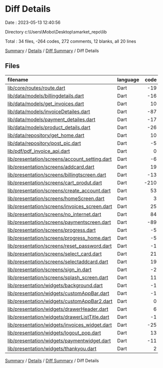 # Diff Details

Date : 2023-05-13 12:40:56

Directory c:\\Users\\Mobo\\Desktop\\smarket_repo\\lib

Total : 34 files,  -264 codes, 272 comments, 12 blanks, all 20 lines

[Summary](results.md) / [Details](details.md) / [Diff Summary](diff.md) / Diff Details

## Files
| filename | language | code | comment | blank | total |
| :--- | :--- | ---: | ---: | ---: | ---: |
| [lib/core/routes/route.dart](/lib/core/routes/route.dart) | Dart | -19 | 0 | 0 | -19 |
| [lib/data/models/billingdetails.dart](/lib/data/models/billingdetails.dart) | Dart | -16 | 0 | 0 | -16 |
| [lib/data/models/get_invoices.dart](/lib/data/models/get_invoices.dart) | Dart | 10 | 0 | 2 | 12 |
| [lib/data/models/invoiceDetailes.dart](/lib/data/models/invoiceDetailes.dart) | Dart | -87 | -1 | -2 | -90 |
| [lib/data/models/payment_detailes.dart](/lib/data/models/payment_detailes.dart) | Dart | -17 | 0 | -1 | -18 |
| [lib/data/models/product_details.dart](/lib/data/models/product_details.dart) | Dart | -26 | 0 | -1 | -27 |
| [lib/data/repository/get_home.dart](/lib/data/repository/get_home.dart) | Dart | 10 | 0 | 0 | 10 |
| [lib/data/repository/post_pic.dart](/lib/data/repository/post_pic.dart) | Dart | -5 | 5 | 0 | 0 |
| [lib/pdf/pdf_invoice_api.dart](/lib/pdf/pdf_invoice_api.dart) | Dart | 0 | -1 | 1 | 0 |
| [lib/presentation/screens/account_setting.dart](/lib/presentation/screens/account_setting.dart) | Dart | -6 | 0 | -2 | -8 |
| [lib/presentation/screens/addcard.dart](/lib/presentation/screens/addcard.dart) | Dart | 19 | 2 | 4 | 25 |
| [lib/presentation/screens/billingtscreen.dart](/lib/presentation/screens/billingtscreen.dart) | Dart | -13 | 0 | -2 | -15 |
| [lib/presentation/screens/cart_produt.dart](/lib/presentation/screens/cart_produt.dart) | Dart | -210 | 219 | 1 | 10 |
| [lib/presentation/screens/create_account.dart](/lib/presentation/screens/create_account.dart) | Dart | 53 | 2 | 2 | 57 |
| [lib/presentation/screens/homeScreen.dart](/lib/presentation/screens/homeScreen.dart) | Dart | 3 | -1 | -1 | 1 |
| [lib/presentation/screens/invoices_screen.dart](/lib/presentation/screens/invoices_screen.dart) | Dart | 25 | 2 | 3 | 30 |
| [lib/presentation/screens/no_internet.dart](/lib/presentation/screens/no_internet.dart) | Dart | 84 | 0 | 4 | 88 |
| [lib/presentation/screens/paymentscreen.dart](/lib/presentation/screens/paymentscreen.dart) | Dart | -89 | 0 | -4 | -93 |
| [lib/presentation/screens/progress.dart](/lib/presentation/screens/progress.dart) | Dart | -5 | 1 | 0 | -4 |
| [lib/presentation/screens/progress_home.dart](/lib/presentation/screens/progress_home.dart) | Dart | -5 | 1 | 0 | -4 |
| [lib/presentation/screens/reset_password.dart](/lib/presentation/screens/reset_password.dart) | Dart | -1 | 0 | 0 | -1 |
| [lib/presentation/screens/select_card.dart](/lib/presentation/screens/select_card.dart) | Dart | 21 | 0 | 0 | 21 |
| [lib/presentation/screens/selectaddcard.dart](/lib/presentation/screens/selectaddcard.dart) | Dart | 19 | 2 | 4 | 25 |
| [lib/presentation/screens/sign_in.dart](/lib/presentation/screens/sign_in.dart) | Dart | -2 | 0 | 0 | -2 |
| [lib/presentation/screens/splash_screen.dart](/lib/presentation/screens/splash_screen.dart) | Dart | 11 | 0 | 1 | 12 |
| [lib/presentation/widgets/background.dart](/lib/presentation/widgets/background.dart) | Dart | -1 | 0 | -1 | -2 |
| [lib/presentation/widgets/customAppBar.dart](/lib/presentation/widgets/customAppBar.dart) | Dart | -1 | 0 | -1 | -2 |
| [lib/presentation/widgets/customAppBar2.dart](/lib/presentation/widgets/customAppBar2.dart) | Dart | 0 | 0 | -1 | -1 |
| [lib/presentation/widgets/drawerHeader.dart](/lib/presentation/widgets/drawerHeader.dart) | Dart | 6 | 0 | 0 | 6 |
| [lib/presentation/widgets/drawerListTitle.dart](/lib/presentation/widgets/drawerListTitle.dart) | Dart | -1 | 0 | -1 | -2 |
| [lib/presentation/widgets/invoices_widget.dart](/lib/presentation/widgets/invoices_widget.dart) | Dart | -25 | 30 | 7 | 12 |
| [lib/presentation/widgets/logout_pop.dart](/lib/presentation/widgets/logout_pop.dart) | Dart | 13 | 0 | 1 | 14 |
| [lib/presentation/widgets/paymentwidget.dart](/lib/presentation/widgets/paymentwidget.dart) | Dart | -11 | 11 | 0 | 0 |
| [lib/presentation/widgets/thankyou.dart](/lib/presentation/widgets/thankyou.dart) | Dart | 2 | 0 | -1 | 1 |

[Summary](results.md) / [Details](details.md) / [Diff Summary](diff.md) / Diff Details